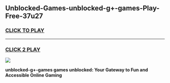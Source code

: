 
## Unblocked-Games-unblocked-g+-games-Play-Free-37u27
<h3>
<a href="https://premium76.site?title=unblocked-g+-games&ref=10A">CLICK TO PLAY</a></h3>
<hr>

<h3>
<a href="https://premium76.site?title=unblocked-g+-games&ref=10A">CLICK 2 PLAY</a>
  
</h3>

<a href="https://premium76.site?title=unblocked-g+-games&ref=10A"><img src="https://clearcache.store/games.png"></a>


**unblocked-g+-games games unblocked: Your Gateway to Fun and Accessible Online Gaming**

